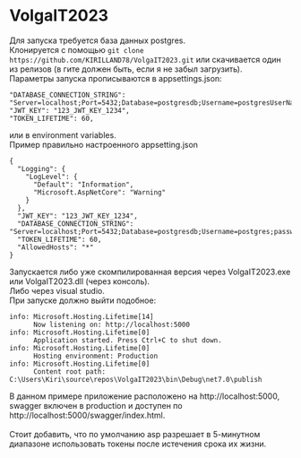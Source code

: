 # VolgaIT2023
Для запуска требуется база данных postgres.<br>
Клонируется с помощью 
```git clone https://github.com/KIRILLAND78/VolgaIT2023.git```
или скачивается один из релизов (в гите должен быть, если я не забыл загрузить).<br>
Параметры запуска прописываются в appsettings.json:
```
"DATABASE_CONNECTION_STRING": "Server=localhost;Port=5432;Database=postgresdb;Username=postgresUserName;password=password",
"JWT_KEY": "123_JWT_KEY_1234",
"TOKEN_LIFETIME": 60,
```
или в environment variables.<br>
Пример правильно настроенного appsetting.json
```
{
  "Logging": {
    "LogLevel": {
      "Default": "Information",
      "Microsoft.AspNetCore": "Warning"
    }
  },
  "JWT_KEY": "123_JWT_KEY_1234",
  "DATABASE_CONNECTION_STRING": "Server=localhost;Port=5432;Database=postgresdb;Username=postgres;password=pass",
  "TOKEN_LIFETIME": 60,
  "AllowedHosts": "*"
}
```
Запускается либо уже скомпилированная версия через VolgaIT2023.exe или VolgaIT2023.dll (через консоль).<br>
Либо через visual studio.<br>
При запуске должно выйти подобное:
```
info: Microsoft.Hosting.Lifetime[14]
      Now listening on: http://localhost:5000
info: Microsoft.Hosting.Lifetime[0]
      Application started. Press Ctrl+C to shut down.
info: Microsoft.Hosting.Lifetime[0]
      Hosting environment: Production
info: Microsoft.Hosting.Lifetime[0]
      Content root path: C:\Users\Kiri\source\repos\VolgaIT2023\bin\Debug\net7.0\publish
```
В данном примере приложение расположено на http://localhost:5000, swagger включен в production и доступен по http://localhost:5000/swagger/index.html.<br>
<br>
Стоит добавить, что по умолчанию asp разрешает в 5-минутном диапазоне использовать токены после истечения срока их жизни. 
